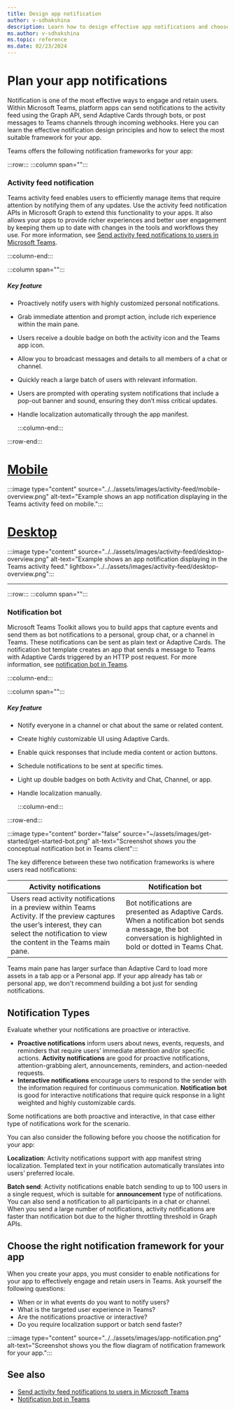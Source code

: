 ```yaml
---
title: Design app notification
author: v-sdhakshina
description: Learn how to design effective app notifications and choose the right framework for your app.
ms.author: v-sdhakshina
ms.topic: reference
ms.date: 02/23/2024
---
```

# Plan your app notifications

Notification is one of the most effective ways to engage and retain users. Within Microsoft Teams, platform apps can send notifications to the activity feed using the Graph API, send Adaptive Cards through bots, or post messages to Teams channels through incoming webhooks. Here you can learn the effective notification design principles and how to select the most suitable framework for your app.

Teams offers the following notification frameworks for your app:

:::row:::
   :::column span="":::

### Activity feed notification

Teams activity feed enables users to efficiently manage items that require attention by notifying them of any updates. Use the activity feed notification APIs in Microsoft Graph to extend this functionality to your apps. It also allows your apps to provide richer experiences and better user engagement by keeping them up to date with changes in the tools and workflows they use. For more information, see [Send activity feed notifications to users in Microsoft Teams](../../tabs/send-activity-feed-notification.md).

   :::column-end:::

   :::column span="":::

##### Key feature

* Proactively notify users with highly customized personal notifications.
* Grab immediate attention and prompt action, include rich experience within the main pane.  
* Users receive a double badge on both the activity icon and the Teams app icon.
* Allow you to broadcast messages and details to all members of a chat or channel.
* Quickly reach a large batch of users with relevant information.
* Users are prompted with operating system notifications that include a pop-out banner and sound, ensuring they don’t miss critical updates.
* Handle localization automatically through the app manifest.

   :::column-end:::

:::row-end:::

# [Mobile](#tab/mobile)

:::image type="content" source="../../assets/images/activity-feed/mobile-overview.png" alt-text="Example shows an app notification displaying in the Teams activity feed on mobile.":::

# [Desktop](#tab/desktop)

:::image type="content" source="../../assets/images/activity-feed/desktop-overview.png" alt-text="Example shows an app notification displaying in the Teams activity feed."  lightbox="../../assets/images/activity-feed/desktop-overview.png":::

---

:::row:::
   :::column span="":::

### Notification bot

Microsoft Teams Toolkit allows you to build apps that capture events and send them as bot notifications to a personal, group chat, or a channel in Teams. These notifications can be sent as plain text or Adaptive Cards. The notification bot template creates an app that sends a message to Teams with Adaptive Cards triggered by an HTTP post request. For more information, see [notification bot in Teams](../../bots/how-to/conversations/notification-bot-in-teams.md).

   :::column-end:::

   :::column span="":::

##### Key feature

* Notify everyone in a channel or chat about the same or related content.
* Create highly customizable UI using Adaptive Cards.
* Enable quick responses that include media content or action buttons.
* Schedule notifications to be sent at specific times.
* Light up double badges on both Activity and Chat, Channel, or app.
* Handle localization manually.

   :::column-end:::

:::row-end:::

:::image type="content" border="false" source="~/assets/images/get-started/get-started-bot.png" alt-text="Screenshot shows you the conceptual notification bot in Teams client":::

The key difference between these two notification frameworks is where users read notifications:

| Activity notifications | Notification bot |
|-----|-----|
|Users read activity notifications in a preview within Teams Activity. If the preview captures the user’s interest, they can select the notification to view the content in the Teams main pane.|  Bot notifications are presented as Adaptive Cards. When a notification bot sends a message, the bot conversation is highlighted in bold or dotted in Teams Chat.|

Teams main pane has larger surface than Adaptive Card to load more assets in a tab app or a Personal app. If your app already has tab or personal app, we don't recommend building a bot just for sending notifications.

## Notification Types

Evaluate whether your notifications are proactive or interactive.  

* **Proactive notifications** inform users about news, events, requests, and reminders that require users’ immediate attention and/or specific actions. **Activity notifications** are good for proactive notifications, attention-grabbing alert, announcements, reminders, and action-needed requests.
* **Interactive notifications** encourage users to respond to the sender with the information required for continuous communication. **Notification bot** is good for interactive notifications that require quick response in a light weighted and highly customizable cards.

Some notifications are both proactive and interactive, in that case either type of notifications work for the scenario.

You can also consider the following before you choose the notification for your app:

**Localization**: Activity notifications support with app manifest string localization. Templated text in your notification automatically translates into users’ preferred locale.  

**Batch send**: Activity notifications enable batch sending to up to 100 users in a single request, which is suitable for **announcement** type of notifications. You can also send a notification to all participants in a chat or channel. When you send a large number of notifications, activity notifications are faster than notification bot due to the higher throttling threshold in Graph APIs.

## Choose the right notification framework for your app

When you create your apps, you must consider to enable notifications for your app to effectively engage and retain users in Teams. Ask yourself the following questions:

* When or in what events do you want to notify users?
* What is the targeted user experience in Teams?
* Are the notifications proactive or interactive?
* Do you require localization support or batch send faster?

:::image type="content" source="../../assets/images/app-notification.png" alt-text="Screenshot shows you the flow diagram of notification framework for your app.":::

## See also

* [Send activity feed notifications to users in Microsoft Teams](../../tabs/send-activity-feed-notification.md)
* [Notification bot in Teams](../../bots/how-to/conversations/notification-bot-in-teams.md)
